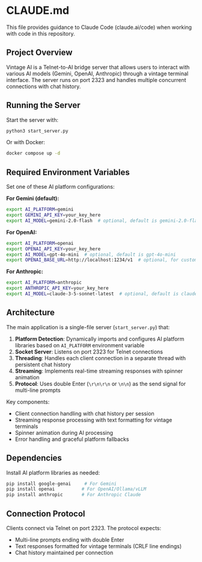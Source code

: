 # CLAUDE.md

This file provides guidance to Claude Code (claude.ai/code) when working with code in this repository.

## Project Overview

Vintage AI is a Telnet-to-AI bridge server that allows users to interact with various AI models (Gemini, OpenAI, Anthropic) through a vintage terminal interface. The server runs on port 2323 and handles multiple concurrent connections with chat history.

## Running the Server

Start the server with:
```bash
python3 start_server.py
```

Or with Docker:
```bash
docker compose up -d
```

## Required Environment Variables

Set one of these AI platform configurations:

**For Gemini (default):**
```bash
export AI_PLATFORM=gemini
export GEMINI_API_KEY=your_key_here
export AI_MODEL=gemini-2.0-flash  # optional, default is gemini-2.0-flash
```

**For OpenAI:**
```bash
export AI_PLATFORM=openai
export OPENAI_API_KEY=your_key_here
export AI_MODEL=gpt-4o-mini  # optional, default is gpt-4o-mini
export OPENAI_BASE_URL=http://localhost:1234/v1  # optional, for custom endpoints
```

**For Anthropic:**
```bash
export AI_PLATFORM=anthropic
export ANTHROPIC_API_KEY=your_key_here
export AI_MODEL=claude-3-5-sonnet-latest  # optional, default is claude-3-5-sonnet-latest
```

## Architecture

The main application is a single-file server (`start_server.py`) that:

1. **Platform Detection**: Dynamically imports and configures AI platform libraries based on `AI_PLATFORM` environment variable
2. **Socket Server**: Listens on port 2323 for Telnet connections
3. **Threading**: Handles each client connection in a separate thread with persistent chat history
4. **Streaming**: Implements real-time streaming responses with spinner animation
5. **Protocol**: Uses double Enter (`\r\n\r\n` or `\n\n`) as the send signal for multi-line prompts

Key components:
- Client connection handling with chat history per session
- Streaming response processing with text formatting for vintage terminals
- Spinner animation during AI processing
- Error handling and graceful platform fallbacks

## Dependencies

Install AI platform libraries as needed:
```bash
pip install google-genai     # For Gemini
pip install openai          # For OpenAI/Ollama/vLLM
pip install anthropic       # For Anthropic Claude
```

## Connection Protocol

Clients connect via Telnet on port 2323. The protocol expects:
- Multi-line prompts ending with double Enter
- Text responses formatted for vintage terminals (CRLF line endings)
- Chat history maintained per connection